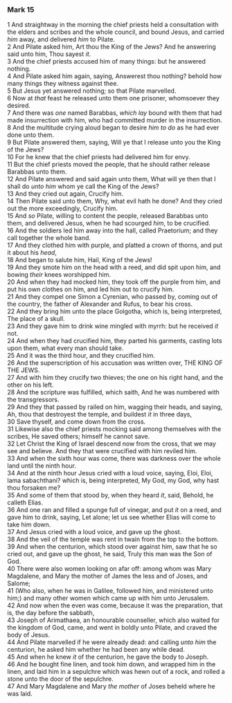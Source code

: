 ### Mark 15

1 And straightway in the morning the chief priests held a consultation with the elders and scribes and the whole council, and bound Jesus, and carried *him* away, and delivered *him* to Pilate.  
2 And Pilate asked him, Art thou the King of the Jews? And he answering said unto him, Thou sayest *it*.  
3 And the chief priests accused him of many things: but he answered nothing.  
4 And Pilate asked him again, saying, Answerest thou nothing? behold how many things they witness against thee.  
5 But Jesus yet answered nothing; so that Pilate marvelled.  
6 Now at *that* feast he released unto them one prisoner, whomsoever they desired.  
7 And there was *one* named Barabbas, *which lay* bound with them that had made insurrection with him, who had committed murder in the insurrection.  
8 And the multitude crying aloud began to desire *him to do* as he had ever done unto them.  
9 But Pilate answered them, saying, Will ye that I release unto you the King of the Jews?  
10 For he knew that the chief priests had delivered him for envy.  
11 But the chief priests moved the people, that he should rather release Barabbas unto them.  
12 And Pilate answered and said again unto them, What will ye then that I shall do *unto him* whom ye call the King of the Jews?  
13 And they cried out again, Crucify him.  
14 Then Pilate said unto them, Why, what evil hath he done? And they cried out the more exceedingly, Crucify him.  
15 And *so* Pilate, willing to content the people, released Barabbas unto them, and delivered Jesus, when he had scourged *him*, to be crucified.  
16 And the soldiers led him away into the hall, called Praetorium; and they call together the whole band.  
17 And they clothed him with purple, and platted a crown of thorns, and put it about his *head*,  
18 And began to salute him, Hail, King of the Jews!  
19 And they smote him on the head with a reed, and did spit upon him, and bowing *their* knees worshipped him.  
20 And when they had mocked him, they took off the purple from him, and put his own clothes on him, and led him out to crucify him.  
21 And they compel one Simon a Cyrenian, who passed by, coming out of the country, the father of Alexander and Rufus, to bear his cross.  
22 And they bring him unto the place Golgotha, which is, being interpreted, The place of a skull.  
23 And they gave him to drink wine mingled with myrrh: but he received *it* not.  
24 And when they had crucified him, they parted his garments, casting lots upon them, what every man should take.  
25 And it was the third hour, and they crucified him.  
26 And the superscription of his accusation was written over, THE KING OF THE JEWS.  
27 And with him they crucify two thieves; the one on his right hand, and the other on his left.  
28 And the scripture was fulfilled, which saith, And he was numbered with the transgressors.  
29 And they that passed by railed on him, wagging their heads, and saying, Ah, thou that destroyest the temple, and buildest *it* in three days,  
30 Save thyself, and come down from the cross.  
31 Likewise also the chief priests mocking said among themselves with the scribes, He saved others; himself he cannot save.  
32 Let Christ the King of Israel descend now from the cross, that we may see and believe. And they that were crucified with him reviled him.  
33 And when the sixth hour was come, there was darkness over the whole land until the ninth hour.  
34 And at the ninth hour Jesus cried with a loud voice, saying, Eloi, Eloi, lama sabachthani? which is, being interpreted, My God, my God, why hast thou forsaken me?  
35 And some of them that stood by, when they heard *it*, said, Behold, he calleth Elias.  
36 And one ran and filled a spunge full of vinegar, and put *it* on a reed, and gave him to drink, saying, Let alone; let us see whether Elias will come to take him down.  
37 And Jesus cried with a loud voice, and gave up the ghost.  
38 And the veil of the temple was rent in twain from the top to the bottom.  
39 And when the centurion, which stood over against him, saw that he so cried out, and gave up the ghost, he said, Truly this man was the Son of God.  
40 There were also women looking on afar off: among whom was Mary Magdalene, and Mary the mother of James the less and of Joses, and Salome;  
41 (Who also, when he was in Galilee, followed him, and ministered unto him;) and many other women which came up with him unto Jerusalem.  
42 And now when the even was come, because it was the preparation, that is, the day before the sabbath,  
43 Joseph of Arimathaea, an honourable counseller, which also waited for the kingdom of God, came, and went in boldly unto Pilate, and craved the body of Jesus.  
44 And Pilate marvelled if he were already dead: and calling *unto him* the centurion, he asked him whether he had been any while dead.  
45 And when he knew *it* of the centurion, he gave the body to Joseph.  
46 And he bought fine linen, and took him down, and wrapped him in the linen, and laid him in a sepulchre which was hewn out of a rock, and rolled a stone unto the door of the sepulchre.  
47 And Mary Magdalene and Mary *the mother* of Joses beheld where he was laid.  
